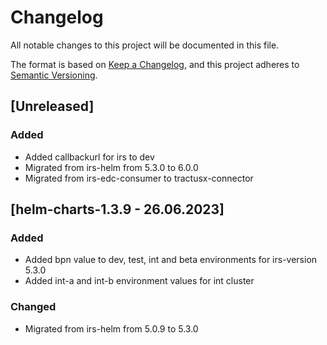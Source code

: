 # Changelog

All notable changes to this project will be documented in this file.

The format is based on [Keep a Changelog](https://keepachangelog.com/en/1.0.0/), and this project adheres to [Semantic Versioning](https://semver.org/spec/v2.0.0.html).

## [Unreleased]

### Added

- Added callbackurl for irs to dev
- Migrated from irs-helm from 5.3.0 to 6.0.0
- Migrated from irs-edc-consumer to tractusx-connector

## [helm-charts-1.3.9 - 26.06.2023]

### Added

- Added bpn value to dev, test, int and beta environments for irs-version 5.3.0
- Added int-a and int-b environment values for int cluster

### Changed

- Migrated from irs-helm from 5.0.9 to 5.3.0
